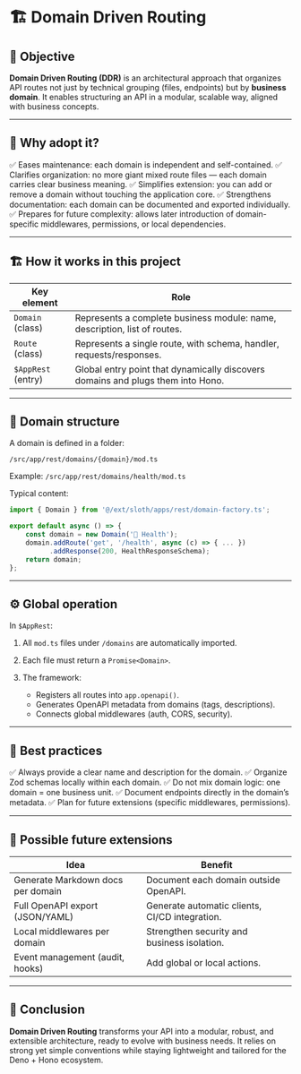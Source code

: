# 🏗️ Domain Driven Routing

## 📌 Objective

**Domain Driven Routing (DDR)** is an architectural approach that organizes API routes not just by technical grouping (files, endpoints) but by **business domain**.
It enables structuring an API in a modular, scalable way, aligned with business concepts.

---

## 🚀 Why adopt it?

✅ Eases maintenance: each domain is independent and self-contained.
✅ Clarifies organization: no more giant mixed route files — each domain carries clear business meaning.
✅ Simplifies extension: you can add or remove a domain without touching the application core.
✅ Strengthens documentation: each domain can be documented and exported individually.
✅ Prepares for future complexity: allows later introduction of domain-specific middlewares, permissions, or local dependencies.

---

## 🏗️ How it works in this project

| Key element        | Role                                                                            |
| ------------------ | ------------------------------------------------------------------------------- |
| `Domain` (class)   | Represents a complete business module: name, description, list of routes.       |
| `Route` (class)    | Represents a single route, with schema, handler, requests/responses.            |
| `$AppRest` (entry) | Global entry point that dynamically discovers domains and plugs them into Hono. |

---

## 📂 Domain structure

A domain is defined in a folder:

```
/src/app/rest/domains/{domain}/mod.ts
```

Example: `/src/app/rest/domains/health/mod.ts`

Typical content:

```ts
import { Domain } from '@/ext/sloth/apps/rest/domain-factory.ts';

export default async () => {
    const domain = new Domain('💚 Health');
    domain.addRoute('get', '/health', async (c) => { ... })
          .addResponse(200, HealthResponseSchema);
    return domain;
};
```

---

## ⚙️ Global operation

In `$AppRest`:

1. All `mod.ts` files under `/domains` are automatically imported.
2. Each file must return a `Promise<Domain>`.
3. The framework:

   * Registers all routes into `app.openapi()`.
   * Generates OpenAPI metadata from domains (tags, descriptions).
   * Connects global middlewares (auth, CORS, security).

---

## 🌟 Best practices

✅ Always provide a clear name and description for the domain.
✅ Organize Zod schemas locally within each domain.
✅ Do not mix domain logic: one domain = one business unit.
✅ Document endpoints directly in the domain’s metadata.
✅ Plan for future extensions (specific middlewares, permissions).

---

## 🔮 Possible future extensions

| Idea                              | Benefit                                        |
| --------------------------------- | ---------------------------------------------- |
| Generate Markdown docs per domain | Document each domain outside OpenAPI.          |
| Full OpenAPI export (JSON/YAML)   | Generate automatic clients, CI/CD integration. |
| Local middlewares per domain      | Strengthen security and business isolation.    |
| Event management (audit, hooks)   | Add global or local actions.                   |

---

## 🧩 Conclusion

**Domain Driven Routing** transforms your API into a modular, robust, and extensible architecture, ready to evolve with business needs. It relies on strong yet simple conventions while staying lightweight and tailored for the Deno + Hono ecosystem.
